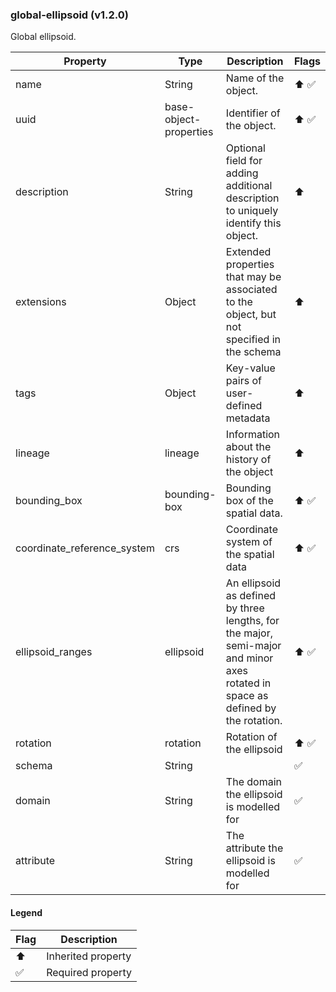 ### global-ellipsoid (v1.2.0)
Global ellipsoid.

| Property | Type | Description | Flags |
|---|---|---|---|
| name | String | Name of the object. | ⬆️ ✅ |
| uuid | base-object-properties | Identifier of the object. | ⬆️ ✅ |
| description | String | Optional field for adding additional description to uniquely identify this object. | ⬆️ |
| extensions | Object | Extended properties that may be associated to the object, but not specified in the schema | ⬆️ |
| tags | Object | Key-value pairs of user-defined metadata | ⬆️ |
| lineage | lineage | Information about the history of the object | ⬆️ |
| bounding_box | bounding-box | Bounding box of the spatial data. | ⬆️ ✅ |
| coordinate_reference_system | crs | Coordinate system of the spatial data | ⬆️ ✅ |
| ellipsoid_ranges | ellipsoid | An ellipsoid as defined by three lengths, for the major, semi-major and minor axes rotated in space as defined by the rotation. | ⬆️ ✅ |
| rotation | rotation | Rotation of the ellipsoid | ⬆️ ✅ |
| schema | String |  | ✅ |
| domain | String | The domain the ellipsoid is modelled for | ✅ |
| attribute | String | The attribute the ellipsoid is modelled for | ✅ |


#### Legend

| Flag | Description |
| --- | --- |
| ⬆️ | Inherited property |
| ✅ | Required property |

